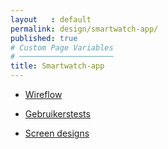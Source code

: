 ```yaml
---
layout   : default
permalink: design/smartwatch-app/
published: true
# Custom Page Variables
# ─────────────────────
title: Smartwatch-app
---
```

<!--links werken nog niet!-->
- [Wireflow](design/smartwatch-app/wireflow)

- [Gebruikerstests](smartwatch-app/gebruikerstests)

- [Screen designs](smartwatch-app/screen-designs)